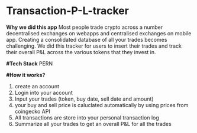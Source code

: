# Transaction-P-L-tracker

**Why we did this app**
Most people trade crypto across a number decentralised exchanges on webapps and centralised exchanges on mobile app. 
Creating a consolidated database of all your trades becomes challenging. 
We did this tracker for users to insert their trades and track their overall P&L across the various tokens that they invest in.

**#Tech Stack**
PERN

**#How it works?**
1) create an account
2) Login into your account
3) Input your trades (token, buy date, sell date and amount)
4) your buy and sell price is caluclated automatically by using prices from coingecko API
5) All transactions are store into your personal transaction log
6) Summarize all your trades to get an overall P&L for all the trades
